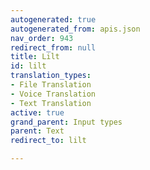 ```yaml
---
autogenerated: true
autogenerated_from: apis.json
nav_order: 943
redirect_from: null
title: Lilt
id: lilt
translation_types:
- File Translation
- Voice Translation
- Text Translation
active: true
grand_parent: Input types
parent: Text
redirect_to: lilt

---
```


